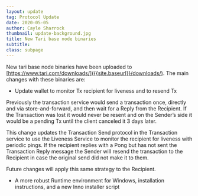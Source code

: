 ```yaml
---
layout: update
tag: Protocol Update
date: 2020-05-05
author: Cayle Sharrock
thumbnail: update-background.jpg
title: New Tari base node binaries
subtitle: 
class: subpage
---
```



New tari base node binaries have been uploaded to [https://www.tari.com/downloads/]({{site.baseurl}}/downloads/). The main changes with these binaries are:

* Update wallet to monitor Tx recipient for liveness and to resend Tx

Previously the transaction service would send a transaction once, directly and via store-and-forward, and then wait for a Reply from the Recipient. If the Transaction was lost it would never be resent and on the Sender’s side it would be a pending Tx until the client canceled it 3 days later.
    
This change updates the Transaction Send protocol in the Transaction service to use the Liveness Service to monitor the recipient for liveness with periodic pings. If the recipient replies with a Pong but has not sent the Transaction Reply message the Sender will resend the transaction to the Recipient in case the original send did not make it to them.
    
Future changes will apply this same strategy to the Recipient.

* A more robust Runtime environment for Windows, installation instructions, and a new Inno installer script

